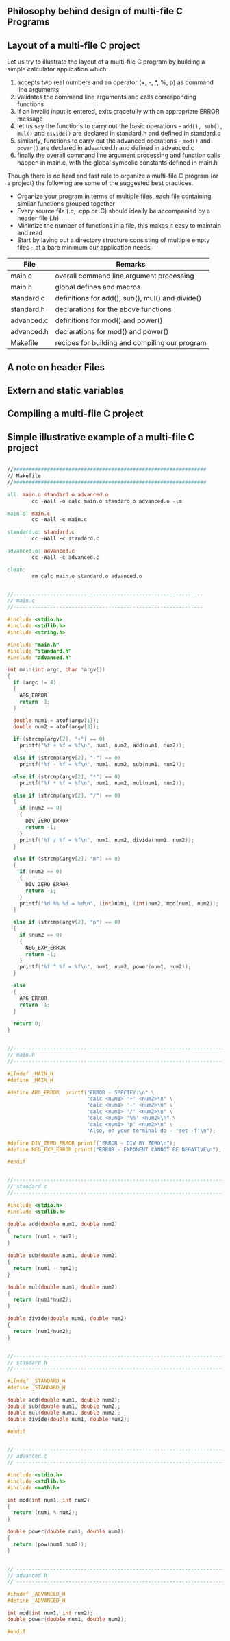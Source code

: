 ## Philosophy behind design of multi-file C Programs

## Layout of a multi-file C project

Let us try to illustrate the layout of a multi-file C program by building a simple calculator application which:

1. accepts two real numbers and an operator (+, -, \*, %, p) as command line arguments
2. validates the command line arguments and calls corresponding functions
3. if an invalid input is entered, exits gracefully with an appropriate ERROR message
4. let us say the functions to carry out the basic operations - ```add(), sub(), mul()``` and ```divide()``` are declared in standard.h and defined in standard.c
5. similarly, functions to carry out the advanced operations - ```mod()``` and ```power()``` are declared in advanced.h and defined in advanced.c
6. finally the overall command line argument processing and function calls happen in main.c, with the global symbolic constants defined in main.h

Though there is no hard and fast rule to organize a multi-file C program (or a project) the following are some of the suggested best practices.

* Organize your program in terms of multiple files, each file containing similar functions grouped together
* Every source file (.c, .cpp or .C) should ideally be accompanied by a header file (.h)
* Minimize the number of functions in a file, this makes it easy to maintain and read
* Start by laying out a directory structure consisting of multiple empty files - at a bare minimum our application needs:

| File       	| Remarks                                          	|
|------------	|--------------------------------------------------	|
| main.c     	| overall command line argument processing         	|
| main.h     	| global defines and macros                        	|
| standard.c 	| definitions for add(), sub(), mul() and divide() 	|
| standard.h 	| declarations for the above functions             	|
| advanced.c 	| definitions for mod() and power()                	|
| advanced.h 	| declarations for mod() and power()               	|
| Makefile   	| recipes for building and compiling our program   	|

## A note on header Files
## Extern and static variables
## Compiling a multi-file C project
## Simple illustrative example of a multi-file C project

```Makefile

//###############################################################
// Makefile
//###############################################################

all: main.o standard.o advanced.o
		cc -Wall -o calc main.o standard.o advanced.o -lm

main.o: main.c
		cc -Wall -c main.c

standard.o: standard.c
		cc -Wall -c standard.c

advanced.o: advanced.c
		cc -Wall -c advanced.c

clean:
		rm calc main.o standard.o advanced.o
```

```C

//--------------------------------------------------------------
// main.c
//--------------------------------------------------------------

#include <stdio.h>
#include <stdlib.h>
#include <string.h>

#include "main.h"
#include "standard.h"
#include "advanced.h"

int main(int argc, char *argv[])
{
  if (argc != 4)
  {
    ARG_ERROR
    return -1;
  }

  double num1 = atof(argv[1]);
  double num2 = atof(argv[3]);

  if (strcmp(argv[2], "+") == 0)
    printf("%f + %f = %f\n", num1, num2, add(num1, num2));

  else if (strcmp(argv[2], "-") == 0)
    printf("%f - %f = %f\n", num1, num2, sub(num1, num2));

  else if (strcmp(argv[2], "*") == 0)
    printf("%f * %f = %f\n", num1, num2, mul(num1, num2));

  else if (strcmp(argv[2], "/") == 0)
  {
    if (num2 == 0)
    {
      DIV_ZERO_ERROR
      return -1;
    }
    printf("%f / %f = %f\n", num1, num2, divide(num1, num2));
  }

  else if (strcmp(argv[2], "m") == 0)
  {
    if (num2 == 0)
    {
      DIV_ZERO_ERROR
      return -1;
    }
    printf("%d %% %d = %d\n", (int)num1, (int)num2, mod(num1, num2));
  }

  else if (strcmp(argv[2], "p") == 0)
  {
    if (num2 == 0)
    {
      NEG_EXP_ERROR
      return -1;
    }
    printf("%f ^ %f = %f\n", num1, num2, power(num1, num2));
  }

  else
  {
    ARG_ERROR
    return -1;
  }
  
  return 0;
}
```

```C

//-----------------------------------------------------------------------
// main.h
//-----------------------------------------------------------------------

#ifndef _MAIN_H
#define _MAIN_H

#define ARG_ERROR  printf("ERROR - SPECIFY:\n" \
                          "calc <num1> '+' <num2>\n" \
                          "calc <num1> '-' <num2>\n" \
                          "calc <num1> '/' <num2>\n" \
                          "calc <num1> '%%' <num2>\n" \
                          "calc <num1> 'p' <num2>\n" \
                          "Also, on your terminal do - 'set -f'\n");

#define DIV_ZERO_ERROR printf("ERROR - DIV BY ZERO\n");
#define NEG_EXP_ERROR printf("ERROR - EXPONENT CANNOT BE NEGATIVE\n");

#endif

```

```C

//----------------------------------------------------------------------
// standard.c
//----------------------------------------------------------------------

#include <stdio.h>
#include <stdlib.h>

double add(double num1, double num2)
{
  return (num1 + num2);
}

double sub(double num1, double num2)
{
  return (num1 - num2);
}

double mul(double num1, double num2)
{
  return (num1*num2);
}

double divide(double num1, double num2)
{
  return (num1/num2);
}

```

```C

//-----------------------------------------------------------------------
// standard.h
//-----------------------------------------------------------------------

#ifndef _STANDARD_H
#define _STANDARD_H

double add(double num1, double num2);
double sub(double num1, double num2);
double mul(double num1, double num2);
double divide(double num1, double num2);

#endif

```

```C

// ----------------------------------------------------------------------
// advanced.c
// ----------------------------------------------------------------------

#include <stdio.h>
#include <stdlib.h>
#include <math.h>

int mod(int num1, int num2)
{
  return (num1 % num2);
}

double power(double num1, double num2)
{
  return (pow(num1,num2));
}

```

```C

// -----------------------------------------------------------------------
// advanced.h
// -----------------------------------------------------------------------

#ifndef _ADVANCED_H
#define _ADVANCED_H

int mod(int num1, int num2);
double power(double num1, double num2);

#endif

```

